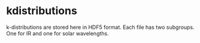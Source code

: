 # kdistributions

k-distributions are stored here in HDF5 format. Each file has two subgroups. One for IR and one for solar wavelengths.

